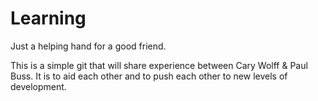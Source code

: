 # Learning
Just a helping hand for a good friend.

This is a simple git that will share experience between Cary Wolff & Paul Buss.
It is to aid each other and to push each other to new levels of development.
